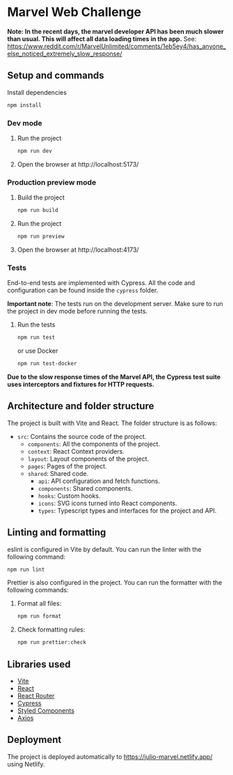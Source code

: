 # Marvel Web Challenge

**Note: In the recent days, the marvel developer API has been much slower than usual. This will affect all data loading times in the app.**
See: https://www.reddit.com/r/MarvelUnlimited/comments/1eb5ey4/has_anyone_else_noticed_extremely_slow_response/

## Setup and commands

Install dependencies

```bash
npm install
```

### Dev mode

1.  Run the project

    ```bash
    npm run dev
    ```

2.  Open the browser at http://localhost:5173/

### Production preview mode

1. Build the project

   ```bash
   npm run build
   ```

2. Run the project

   ```bash
   npm run preview
   ```

3. Open the browser at http://localhost:4173/

### Tests

End-to-end tests are implemented with Cypress. All the code and configuration can be found inside the `cypress` folder.

**Important note**: The tests run on the development server. Make sure to run the project in dev mode before running the tests.

1. Run the tests

   ```bash
   npm run test
   ```

   or use Docker

   ```bash
   npm run test-docker
   ```

**Due to the slow response times of the Marvel API, the Cypress test suite uses interceptors and fixtures for HTTP requests.**

## Architecture and folder structure

The project is built with Vite and React. The folder structure is as follows:

- `src`: Contains the source code of the project.
  - `components`: All the components of the project.
  - `context`: React Context providers.
  - `layout`: Layout components of the project.
  - `pages`: Pages of the project.
  - `shared`: Shared code.
    - `api`: API configuration and fetch functions.
    - `components`: Shared components.
    - `hooks`: Custom hooks.
    - `icons`: SVG icons turned into React components.
    - `types`: Typescript types and interfaces for the project and API.

## Linting and formatting

eslint is configured in Vite by default. You can run the linter with the following command:

```bash
npm run lint
```

Prettier is also configured in the project. You can run the formatter with the following commands:

1. Format all files:

   ```bash
   npm run format
   ```

2. Check formatting rules:
   ```bash
   npm run prettier:check
   ```

## Libraries used

- [Vite](https://vitejs.dev/)
- [React](https://reactjs.org/)
- [React Router](https://reactrouter.com/)
- [Cypress](https://www.cypress.io/)
- [Styled Components](https://styled-components.com/)
- [Axios](https://axios-http.com/)

## Deployment

The project is deployed automatically to https://julio-marvel.netlify.app/ using Netlify.
